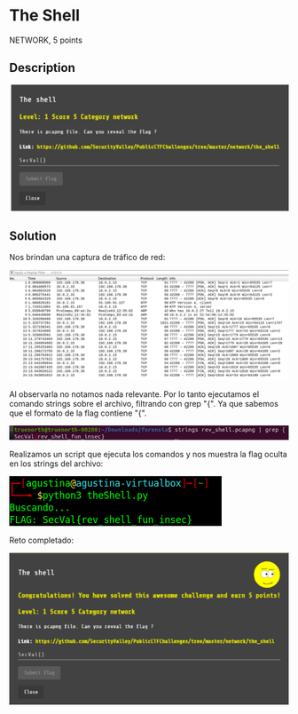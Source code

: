 # The Shell

NETWORK, 5 points

## Description

![](../images/description-the-shell.jpeg)

## Solution

Nos brindan una captura de tráfico de red:

![](../images/pcap-the-shell.png)


Al observarla no notamos nada relevante. Por lo tanto ejecutamos el comando strings sobre el archivo, filtrando con grep "{". Ya que sabemos que el formato de la flag contiene "{".

![](../images/command-the-shell.png)


Realizamos un script que ejecuta los comandos y nos muestra la flag oculta en los strings del archivo:

![](../images/script-the-shell.png)


Reto completado:

![](../images/congratulations-the-shell.png)
